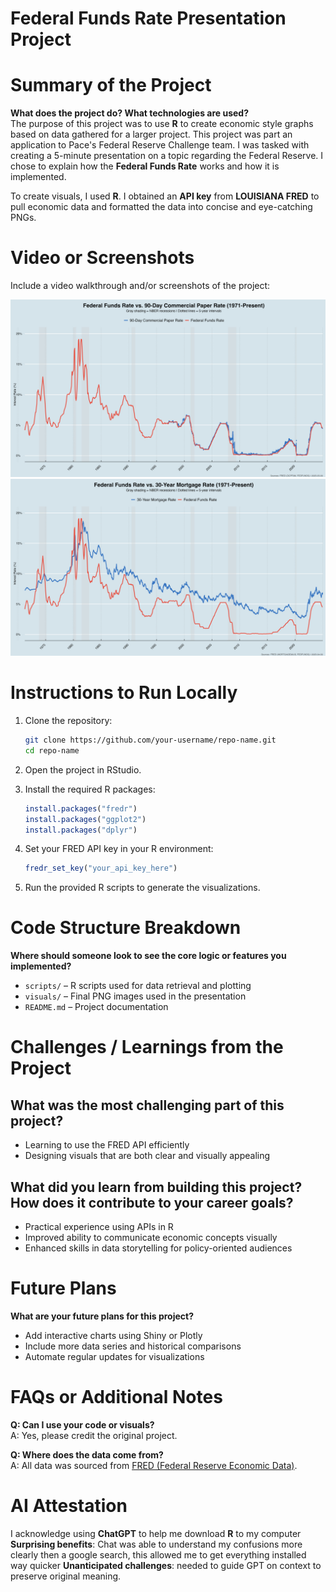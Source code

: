 # Federal Funds Rate Presentation Project

# Summary of the Project
**What does the project do? What technologies are used?**  
The purpose of this project was to use **R** to create economic style graphs based on data gathered for a larger project. This project was part an application to Pace's Federal Reserve Challenge team. I was tasked with creating a 5-minute presentation on a topic regarding the Federal Reserve. I chose to explain how the **Federal Funds Rate** works and how it is implemented.  

To create visuals, I used **R**. I obtained an **API key** from **LOUISIANA FRED** to pull economic data and formatted the data into concise and eye-catching PNGs.

# Video or Screenshots
Include a video walkthrough and/or screenshots of the project:

![Fed Funds Rate vs Commercial Paper](fed_vs_commercial_paper_final.png)  
![Fed Funds Rate vs Mortgage Rate](fed_vs_mortgage_final.png)

# Instructions to Run Locally
1. Clone the repository:
   ```bash
   git clone https://github.com/your-username/repo-name.git
   cd repo-name
   ```

2. Open the project in RStudio.

3. Install the required R packages:
   ```r
   install.packages("fredr")
   install.packages("ggplot2")
   install.packages("dplyr")
   ```

4. Set your FRED API key in your R environment:
   ```r
   fredr_set_key("your_api_key_here")
   ```

5. Run the provided R scripts to generate the visualizations.

# Code Structure Breakdown
**Where should someone look to see the core logic or features you implemented?**

- `scripts/` – R scripts used for data retrieval and plotting  
- `visuals/` – Final PNG images used in the presentation  
- `README.md` – Project documentation

# Challenges / Learnings from the Project

## What was the most challenging part of this project?
- Learning to use the FRED API efficiently  
- Designing visuals that are both clear and visually appealing

## What did you learn from building this project? How does it contribute to your career goals?
- Practical experience using APIs in R  
- Improved ability to communicate economic concepts visually  
- Enhanced skills in data storytelling for policy-oriented audiences

# Future Plans
**What are your future plans for this project?**
- Add interactive charts using Shiny or Plotly  
- Include more data series and historical comparisons  
- Automate regular updates for visualizations

# FAQs or Additional Notes
**Q: Can I use your code or visuals?**  
A: Yes, please credit the original project.

**Q: Where does the data come from?**  
A: All data was sourced from [FRED (Federal Reserve Economic Data)](https://fred.stlouisfed.org/).

# AI Attestation
I acknowledge using **ChatGPT** to help me download **R** to my computer 
**Surprising benefits**: Chat was able to understand my confusions more clearly then a google search, this allowed me to get everything installed way quicker
**Unanticipated challenges**: needed to guide GPT on context to preserve original meaning.

